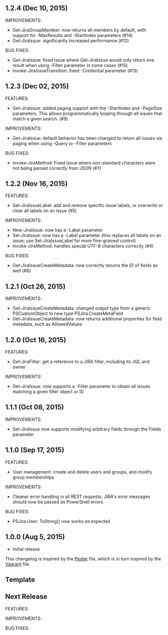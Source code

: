 ## 1.2.4 (Dec 10, 2015)

IMPROVEMENTS:

  - Get-JiraGroupMember: now returns all members by default, with support for -MaxResults and -StartIndex parameters (#14)
  - Get-JiraIssue: significantly increased performance (#12)

BUG FIXES:
  - Get-JiraIssue: fixed issue where Get-JiraIssue would only return one result when using -Filter parameter in some cases (#15)
  - Invoke-JiraIssueTransition: fixed -Credential parameter (#13)

## 1.2.3 (Dec 02, 2015)

FEATURES:
  - Get-JiraIssue: added paging support with the -StartIndex and -PageSize parameters. This allows programmatically looping through all issues that match a given search. (#9)

IMPROVEMENTS:
  - Get-JiraIssue: default behavior has been changed to return all issues via paging when using -Query or -Filter parameters

BUG FIXES:
  - Invoke-JiraMethod: Fixed issue where non-standard characters were not being parsed correctly from JSON (#7)

## 1.2.2 (Nov 16, 2015)

FEATURES:
  - Set-JiraIssueLabel: add and remove specific issue labels, or overwrite or clear all labels on an issue (#5)

IMPROVEMENTS:
  - New-JiraIssue: now has a -Label parameter
  - Set-JiraIssue: now has a -Label parameter (this replaces all labels on an issue; use Set-JiraIssueLabel for more fine-grained control)
  - Invoke-JiraMethod: handles special UTF-8 characters correctly (#4)

BUG FIXES:
  - Get-JiraIssueCreateMetadata: now correctly returns the ID of fields as well (#6)

## 1.2.1 (Oct 26, 2015)

IMPROVEMENTS:

  - Get-JiraIssueCreateMetadata: changed output type from a generic PSCustomObject to new type PSJira.CreateMetaField
  - Get-JiraIssueCreateMetadata: now returns additional properties for field metadata, such as AllowedValues

## 1.2.0 (Oct 16, 2015)

FEATURES:

  - Get-JiraFilter: get a reference to a JIRA filter, including its JQL and owner

IMPROVEMENTS:

  - Get-JiraIssue: now supports a -Filter parameter to obtain all issues matching a given filter object or ID

## 1.1.1 (Oct 08, 2015)

IMPROVEMENTS:

  - Set-JiraIssue now supports modifying arbitrary fields through the Fields parameter

## 1.1.0 (Sep 17, 2015)

FEATURES:

  - User management: create and delete users and groups, and modify group memberships

IMPROVEMENTS:

  - Cleaner error handling in all REST requests; JIRA's error messages should now be passed as PowerShell errors

BUG FIXES:

  - PSJira.User: ToString() now works as expected

## 1.0.0 (Aug 5, 2015)

  - Initial release

This changelog is inspired by the
[Pester](https://github.com/pester/Pester/blob/master/CHANGELOG.md) file, which
is in turn inspired by the
[Vagrant](https://github.com/mitchellh/vagrant/blob/master/CHANGELOG.md) file.

## Template

## Next Release

FEATURES:

IMPROVEMENTS:

BUG FIXES: